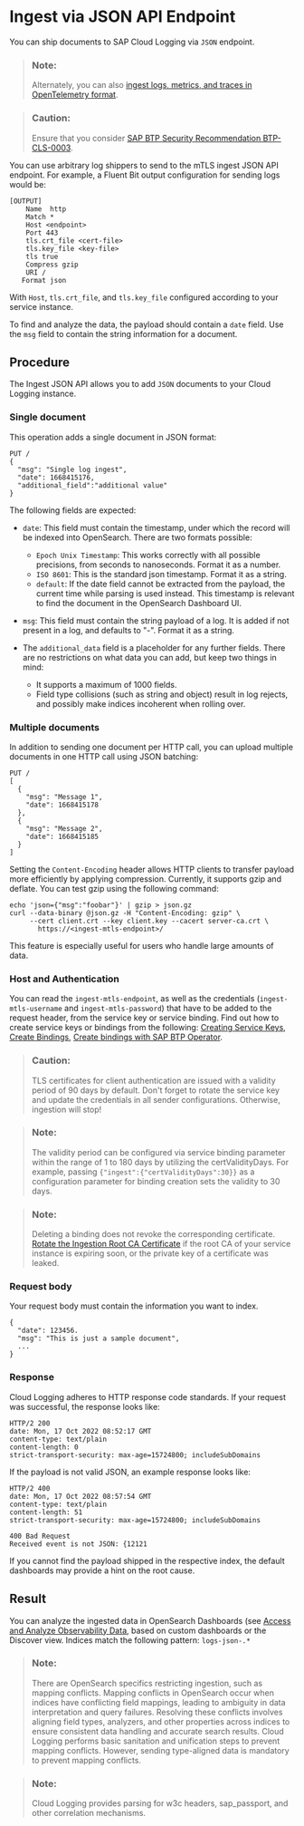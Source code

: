 <!-- loio3416f8fae3374cd9a71e5c4ab8ddd399 -->

# Ingest via JSON API Endpoint

You can ship documents to SAP Cloud Logging via `JSON` endpoint.

> ### Note:  
> Alternately, you can also [ingest logs, metrics, and traces in OpenTelemetry format](ingest-via-opentelemetry-api-endpoint-fdc78af.md).

> ### Caution:  
> Ensure that you consider [SAP BTP Security Recommendation BTP-CLS-0003](https://help.sap.com/docs/btp/sap-btp-security-recommendations-c8a9bb59fe624f0981efa0eff2497d7d/sap-btp-security-recommendations?seclist-index=BTP-CLS-0003).

You can use arbitrary log shippers to send to the mTLS ingest JSON API endpoint. For example, a Fluent Bit output configuration for sending logs would be:

```
[OUTPUT]
    Name  http
    Match *
    Host <endpoint>
    Port 443
    tls.crt_file <cert-file>
    tls.key_file <key-file>
    tls true
    Compress gzip
    URI /
   Format json

```

With `Host`, `tls.crt_file`, and `tls.key_file` configured according to your service instance.

To find and analyze the data, the payload should contain a `date` field. Use the `msg` field to contain the string information for a document.



<a name="loio3416f8fae3374cd9a71e5c4ab8ddd399__section_jh4_thx_jbc"/>

## Procedure

The Ingest JSON API allows you to add `JSON` documents to your Cloud Logging instance.



### Single document

This operation adds a single document in JSON format:

```
PUT /
{
  "msg": "Single log ingest",
  "date": 1668415176,
  "additional_field":"additional value"
}

```

The following fields are expected:

-   `date`: This field must contain the timestamp, under which the record will be indexed into OpenSearch. There are two formats possible:
    -   `Epoch Unix Timestamp`: This works correctly with all possible precisions, from seconds to nanoseconds. Format it as a number.
    -   `ISO 8601`: This is the standard json timestamp. Format it as a string.
    -   `default`: If the date field cannot be extracted from the payload, the current time while parsing is used instead. This timestamp is relevant to find the document in the OpenSearch Dashboard UI.

-   `msg`: This field must contain the string payload of a log. It is added if not present in a log, and defaults to "-". Format it as a string.
-   The `additional_data` field is a placeholder for any further fields. There are no restrictions on what data you can add, but keep two things in mind:
    -   It supports a maximum of 1000 fields.
    -   Field type collisions \(such as string and object\) result in log rejects, and possibly make indices incoherent when rolling over.




### Multiple documents

In addition to sending one document per HTTP call, you can upload multiple documents in one HTTP call using JSON batching:

```
PUT /
[
  {
    "msg": "Message 1",
    "date": 1668415178
  },
  {
    "msg": "Message 2",
    "date": 1668415185
  }
]

```

Setting the `Content-Encoding` header allows HTTP clients to transfer payload more efficiently by applying compression. Currently, it supports gzip and deflate. You can test gzip using the following command:

```
echo 'json={"msg":"foobar"}' | gzip > json.gz
curl --data-binary @json.gz -H "Content-Encoding: gzip" \
     --cert client.crt --key client.key --cacert server-ca.crt \
       https://<ingest-mtls-endpoint>/

```

This feature is especially useful for users who handle large amounts of data.



### Host and Authentication

You can read the `ingest-mtls-endpoint`, as well as the credentials \(`ingest-mtls-username` and `ingest-mtls-password`\) that have to be added to the request header, from the service key or service binding. Find out how to create service keys or bindings from the following: [Creating Service Keys](https://help.sap.com/docs/btp/sap-business-technology-platform/creating-service-keys), [Create Bindings](https://help.sap.com/docs/btp/sap-business-technology-platform/binding-service-instances-to-applications), [Create bindings with SAP BTP Operator](https://github.com/SAP/sap-btp-service-operator/blob/main/README.md#step-2-create-a-service-binding).

> ### Caution:  
> TLS certificates for client authentication are issued with a validity period of 90 days by default. Don't forget to rotate the service key and update the credentials in all sender configurations. Otherwise, ingestion will stop!

> ### Note:  
> The validity period can be configured via service binding parameter within the range of 1 to 180 days by utilizing the certValidityDays. For example, passing `{"ingest":{"certValidityDays":30}}` as a configuration parameter for binding creation sets the validity to 30 days.

> ### Note:  
> Deleting a binding does not revoke the corresponding certificate. [Rotate the Ingestion Root CA Certificate](rotate-the-ingestion-root-ca-certificate-bbcb3e7.md) if the root CA of your service instance is expiring soon, or the private key of a certificate was leaked.



### Request body

Your request body must contain the information you want to index.

```
{
  "date": 123456.
  "msg": "This is just a sample document",
  ...
}
```



### Response

Cloud Logging adheres to HTTP response code standards. If your request was successful, the response looks like:

```
HTTP/2 200
date: Mon, 17 Oct 2022 08:52:17 GMT
content-type: text/plain
content-length: 0
strict-transport-security: max-age=15724800; includeSubDomains

```

If the payload is not valid JSON, an example response looks like:

```
HTTP/2 400
date: Mon, 17 Oct 2022 08:57:54 GMT
content-type: text/plain
content-length: 51
strict-transport-security: max-age=15724800; includeSubDomains

400 Bad Request
Received event is not JSON: {12121

```

If you cannot find the payload shipped in the respective index, the default dashboards may provide a hint on the root cause.



<a name="loio3416f8fae3374cd9a71e5c4ab8ddd399__section_fvt_qnx_jbc"/>

## Result

You can analyze the ingested data in OpenSearch Dashboards \(see [Access and Analyze Observability Data](access-and-analyze-observability-data-dad5b01.md), based on custom dashboards or the Discover view. Indices match the following pattern: `logs-json-.*` 

> ### Note:  
> There are OpenSearch specifics restricting ingestion, such as mapping conflicts. Mapping conflicts in OpenSearch occur when indices have conflicting field mappings, leading to ambiguity in data interpretation and query failures. Resolving these conflicts involves aligning field types, analyzers, and other properties across indices to ensure consistent data handling and accurate search results. Cloud Logging performs basic sanitation and unification steps to prevent mapping conflicts. However, sending type-aligned data is mandatory to prevent mapping conflicts.

> ### Note:  
> Cloud Logging provides parsing for w3c headers, sap\_passport, and other correlation mechanisms.

